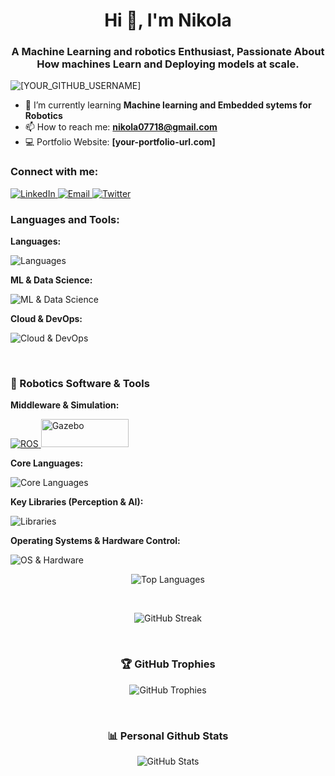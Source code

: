 <h1 align="center">Hi 👋, I'm Nikola</h1>
<h3 align="center">A Machine Learning and robotics Enthusiast, 
  Passionate About How machines Learn and Deploying models at scale.</h3>

<p align="left"> 
  <img src="https://komarev.com/ghpvc/?username=nikolaSherperd&label=Profile%20views&color=0e75b6&style=flat" alt="[YOUR_GITHUB_USERNAME]" /> 
</p>

- 🌱 I’m currently learning **Machine learning and Embedded sytems for Robotics**
- 📫 How to reach me: **nikola07718@gmail.com**
- 💻 Portfolio Website: **[your-portfolio-url.com]**

<h3 align="left">Connect with me:</h3>
<p align="left">
  <a href="https://linkedin.com/in/[YOUR_LINKEDIN_USERNAME]" target="_blank">
    <img src="https://img.shields.io/badge/LinkedIn-0A66C2?style=for-the-badge&logo=linkedin&logoColor=white" alt="LinkedIn">
  </a>
  <a href="mailto:nikola07718@gmail.com" target="_blank">
    <img src="https://img.shields.io/badge/Email-D14836?style=for-the-badge&logo=gmail&logoColor=white" alt="Email">
  </a>
  <a href="https://twitter.com/nikolagdnss" target="_blank">
    <img src="https://img.shields.io/badge/X-000000?style=for-the-badge&logo=x&logoColor=white" alt="Twitter">
  </a>
</p>

<h3 align="left">Languages and Tools:</h3>
<p><strong>Languages:</strong></p>
<p>
  <img src="https://skillicons.dev/icons?i=python,c,cpp,bash" alt="Languages" /><br>
</p>
<p><strong>ML & Data Science:</strong></p>
<p>
  <img src="https://skillicons.dev/icons?i=pytorch,tensorflow,scikitlearn,matplotlib,pandas,numpy" alt="ML & Data Science" /><br>
</p>
<p><strong>Cloud & DevOps:</strong></p>
<p>
  <img src="https://skillicons.dev/icons?i=aws,docker,git,github,linux" alt="Cloud & DevOps" /><br>
</p>
<br>

<h3 align="left">🤖 Robotics Software & Tools</h3>
<p><strong>Middleware & Simulation:</strong></p>
<p>
  <a href="https://www.ros.org/" target="_blank" rel="noreferrer">
    <img src="https://skillicons.dev/icons?i=ros" alt="ROS" />
  </a>
  <a href="http://gazebosim.org/" target="_blank" rel="noreferrer">
    <img src="https://upload.wikimedia.org/wikipedia/commons/2/21/Gazebo_logo.svg" alt="Gazebo" width="140" height="45"/>
  </a>
</p>
<p><strong>Core Languages:</strong></p>
<p>
  <img src="https://skillicons.dev/icons?i=python,cpp,c,bash" alt="Core Languages" /><br>
</p>
<p><strong>Key Libraries (Perception & AI):</strong></p>
<p>
  <img src="https://skillicons.dev/icons?i=opencv,pytorch,tensorflow" alt="Libraries" /><br>
</p>
<p><strong>Operating Systems & Hardware Control:</strong></p>
<p>
  <img src="https://skillicons.dev/icons?i=linux,bash,arduino,matlab" alt="OS & Hardware" /><br>
</p>

<p align="center">
  <img align="center" src="https://github-readme-stats.vercel.app/api/top-langs?username=nikolaSherperd&show_icons=true&locale=en&layout=compact&theme=radical" alt="Top Languages" />
</p>
<br>

<p align="center">
  <img align="center" src="https://github-readme-streak-stats.herokuapp.com/?user=nikolaSherperd&theme=dark&hide_border=true" alt="GitHub Streak" />
</p>
<br>

<h3 align="center">🏆 GitHub Trophies</h3>
<p align="center">
  <img align="center" src="https://github-profile-trophy.vercel.app/?username=nikolaSherperd&theme=radical&no-frame=false&no-bg=false&margin-w=4" alt="GitHub Trophies" />
</p>
<br>

<h3 align="center">📊 Personal Github Stats</h3>
<p align="center">
  <img align="center" src="https://github-readme-stats.vercel.app/api?username=nikolaSherperd&&show_icons=true&title_color=ffffff&icon_color=bb2acf&text_color=daf7dc&bg_color=151515" alt="GitHub Stats" />
</p>
